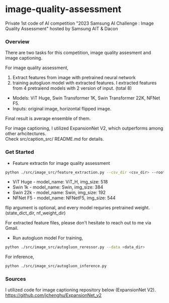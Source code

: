 # image-quality-assessment
Private 1st code of AI competition "2023 Samsung AI Challenge : Image Quality Assessment" hosted by Samsung AIT &amp; Dacon 

### Overview
There are two tasks for this competition, image quality assesment and image captioning.

For image quality assessment, 
1. Extract features from image with pretrained neural network
2. training autogluon model with extracted features.
I extracted features from 4 pretraiend models with 2 version of input. (total 8)
- Models: ViT Huge, Swin Transformer 1K, Swin Transformer 22K, NFNet F5. 
- Inputs: original image, horizontal flipped image.

Final result is average ensemble of them.

For image captioning, I utilized ExpansionNet V2, which outperforms among other arhcitectures. <br>
Check src/caption_src/ README.md for details.

### Get Started
- Feature extractin for image quality assessment
~~~ bash
python ./src/image_src/feature_extraction.py --csv_dir <csv_dir> --root_dir <root_dir> --save_dir <save_dir> --model_name <model_name> --img_size <img_size>
~~~

- ViT Huge - model_name: ViT_H, img_size: 518
- Swin 1k - model_name: Swin, img_size: 384 
- Swin 22k - model_name: Swin, img_size: 192 
- NFNet F5 - model_name: NFNetF5, img_size: 544

flip argument is optional, and every model requries pretrained weight. (state_dict_dir, nf_weight_dir)

For extracted feature files, please don't hesitate to reach out to me via Gmail.

- Run autogluon model
For training,
~~~bash
python ./src/image_src/autogluon_reressor.py --data <data_dir>
~~~

For inference,
~~~bash
python ./src/image_src/autogluon_inference.py
~~~

### Sources
I utilized code for image captioning repository below (ExpansionNet V2).
https://github.com/jchenghu/ExpansionNet_v2
